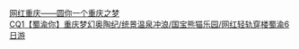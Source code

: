   
[网红重庆——圆你一个重庆之梦](http://www.dianyue.me/archives/265/q3y7g5u5c5v4f0x3/)  
[CQ1【蜀渝你】重庆梦幻奥陶纪/统景温泉冲浪/国宝熊猫乐园/网红轻轨穿楼蜀渝6日游](http://www.dianyue.me/archives/917/qmloi375yl9z3kdk/)